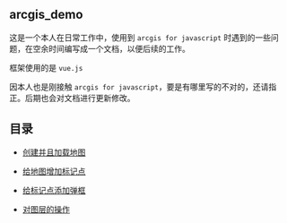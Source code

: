 ## arcgis_demo 
这是一个本人在日常工作中，使用到 `arcgis for javascript` 时遇到的一些问题，在空余时间编写成一个文档，以便后续的工作。

框架使用的是 `vue.js`

因本人也是刚接触 `arcgis for javascript`，要是有哪里写的不对的，还请指正。后期也会对文档进行更新修改。

## 目录
- [创建并且加载地图](https://github.com/xuan-zai/arcgis_document/tree/%E5%88%9B%E5%BB%BA%E5%B9%B6%E4%B8%94%E5%8A%A0%E8%BD%BD%E5%9C%B0%E5%9B%BE)


- [给地图增加标记点](https://github.com/xuan-zai/arcgis_document/tree/%E7%BB%99%E5%9C%B0%E5%9B%BE%E5%A2%9E%E5%8A%A0%E6%A0%87%E8%AE%B0%E7%82%B9)


- [给标记点添加弹框](https://github.com/xuan-zai/arcgis_document/tree/%E7%BB%99%E6%A0%87%E8%AE%B0%E7%82%B9%E6%B7%BB%E5%8A%A0%E5%BC%B9%E6%A1%86)

- [对图层的操作](https://github.com/xuan-zai/arcgis_document/tree/%E5%AF%B9%E5%9B%BE%E5%B1%82%E7%9A%84%E6%93%8D%E4%BD%9C)